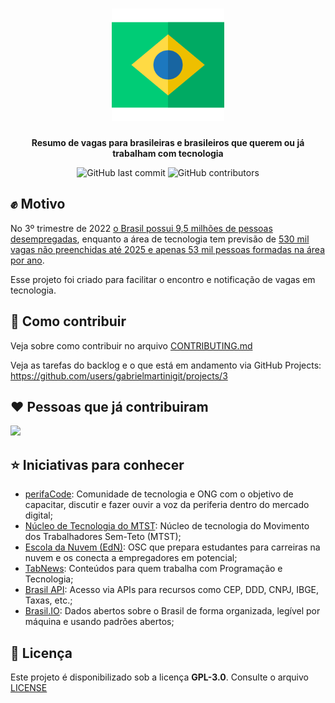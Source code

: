 <h1 align="center"><img src="assets/logo.png" width="180"></h1>

<div align="center">
  <p>
    <strong>Resumo de vagas para brasileiras e brasileiros que querem ou já trabalham com tecnologia</strong>
  </p>
</div>

<div align="center">
  <img alt="GitHub last commit" src="https://img.shields.io/github/last-commit/gabrielmartinigit/brasil-vagastech">
  <img alt="GitHub contributors" src="https://img.shields.io/github/contributors/gabrielmartinigit/brasil-vagastech">
</div>

## :fist_raised: Motivo

No 3º trimestre de 2022 [o Brasil possui 9,5 milhões de pessoas desempregadas](https://www.ibge.gov.br/explica/desemprego.php), enquanto a área de tecnologia tem previsão de [530 mil vagas não preenchidas até 2025 e apenas 53 mil pessoas formadas na área por ano](https://brasscom.org.br/estudo-da-brasscom-aponta-demanda-de-797-mil-profissionais-de-tecnologia-ate-2025/).

Esse projeto foi criado para facilitar o encontro e notificação de vagas em tecnologia.

## :link: Como contribuir

Veja sobre como contribuir no arquivo [CONTRIBUTING.md](CONTRIBUTING.md)

Veja as tarefas do backlog e o que está em andamento via GitHub Projects: https://github.com/users/gabrielmartinigit/projects/3

## :heart: Pessoas que já contribuiram

<a href="https://github.com/gabrielmartinigit/brasil-vagastech/graphs/contributors">
  <img src="https://contrib.rocks/image?repo=gabrielmartinigit/brasil-vagastech" />
</a>

## :star: Iniciativas para conhecer

- [perifaCode](https://perifacode.com/): Comunidade de tecnologia e ONG com o objetivo de capacitar, discutir e fazer ouvir a voz da periferia dentro do mercado digital;
- [Núcleo de Tecnologia do MTST](https://nucleodetecnologia.com.br/): Núcleo de tecnologia do Movimento dos Trabalhadores Sem-Teto (MTST);
- [Escola da Nuvem (EdN)](https://escoladanuvem.org/): OSC que prepara estudantes para carreiras na nuvem e os conecta a empregadores em potencial;
- [TabNews](https://github.com/filipedeschamps/tabnews.com.br): Conteúdos para quem trabalha com Programação e Tecnologia;
- [Brasil API](https://github.com/BrasilAPI/BrasilAPI/): Acesso via APIs para recursos como CEP, DDD, CNPJ, IBGE, Taxas, etc.;
- [Brasil.IO](https://github.com/turicas/brasil.io): Dados abertos sobre o Brasil de forma organizada, legível por máquina e usando padrões abertos;

## :scroll: Licença

Este projeto é disponibilizado sob a licença **GPL-3.0**. Consulte o arquivo [LICENSE](LICENSE)

